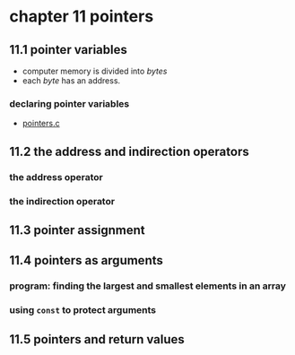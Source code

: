# chapter 11 pointers

## 11.1 pointer variables

- computer memory is divided into *bytes* 
- each *byte* has an address.

### declaring pointer variables

- [pointers.c](./pointers.c)

## 11.2 the address and indirection operators

### the address operator
### the indirection operator


## 11.3 pointer assignment

## 11.4 pointers as arguments

### program: finding the largest and smallest elements in an array
### using `const` to protect arguments

## 11.5 pointers and return values
